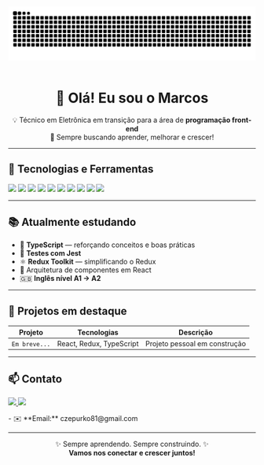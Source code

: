 <picture>
  <source media="(prefers-color-scheme: dark)" srcset="https://raw.githubusercontent.com/czepurko/czepurko/output/github-contribution-grid-snake-dark.svg">
  <source media="(prefers-color-scheme: light)" srcset="https://raw.githubusercontent.com/czepurko/czepurko/output/github-contribution-grid-snake.svg">
  <img alt="github contribution grid snake animation" src="https://raw.githubusercontent.com/czepurko/czepurko/output/github-contribution-grid-snake.svg">
</picture>
<br><br>

<h1 align="center">👋 Olá! Eu sou o Marcos</h1>

<p align="center">
  💡 Técnico em Eletrônica em transição para a área de <strong>programação front-end</strong><br/>
  🎯 Sempre buscando aprender, melhorar e crescer!
</p>

---

## 🚀 Tecnologias e Ferramentas

<p>
  <img src="https://img.shields.io/badge/HTML5-E34F26?style=for-the-badge&logo=html5&logoColor=white"/>
  <img src="https://img.shields.io/badge/CSS3-1572B6?style=for-the-badge&logo=css3&logoColor=white"/>
  <img src="https://img.shields.io/badge/JavaScript-F7DF1E?style=for-the-badge&logo=javascript&logoColor=black"/>
  <img src="https://img.shields.io/badge/React-20232A?style=for-the-badge&logo=react&logoColor=61DAFB"/>
  <img src="https://img.shields.io/badge/Redux-593D88?style=for-the-badge&logo=redux&logoColor=white"/>
  <img src="https://img.shields.io/badge/TypeScript-007ACC?style=for-the-badge&logo=typescript&logoColor=white"/>
  <img src="https://img.shields.io/badge/Styled--Components-DB7093?style=for-the-badge&logo=styled-components&logoColor=white"/>
  <img src="https://img.shields.io/badge/Tailwind_CSS-38B2AC?style=for-the-badge&logo=tailwind-css&logoColor=white"/>
  <img src="https://img.shields.io/badge/Git-F05032?style=for-the-badge&logo=git&logoColor=white"/>
  <img src="https://img.shields.io/badge/GitHub-181717?style=for-the-badge&logo=github&logoColor=white"/>
</p>

---

## 📚 Atualmente estudando

- 🧠 **TypeScript** — reforçando conceitos e boas práticas
- 🧪 **Testes com Jest**
- ⚛️ **Redux Toolkit** — simplificando o Redux
- 🧱 Arquitetura de componentes em React
- 🇬🇧 **Inglês nível A1 → A2**

---

## 🧪 Projetos em destaque

| Projeto | Tecnologias | Descrição |
|--------|-------------|-----------|
| `Em breve...` | React, Redux, TypeScript | Projeto pessoal em construção |



---

## 📫 Contato

<p>
  <a href="https://www.linkedin.com/in/marcos-czepurko" target="_blank">
    <img src="https://img.shields.io/badge/LinkedIn-blue?style=for-the-badge&logo=linkedin&logoColor=white" />
  </a>
  <a href="https://www.instagram.com/marcosczepurko" target="_blank">
    <img src="https://img.shields.io/badge/Instagram-E4405F?style=for-the-badge&logo=instagram&logoColor=white" />
  </a>
</p>
- ✉️ **Email:** czepurko81@gmail.com

---

<p align="center">
  ✨ Sempre aprendendo. Sempre construindo. ✨<br/>
  <strong>Vamos nos conectar e crescer juntos!</strong>
</p>
